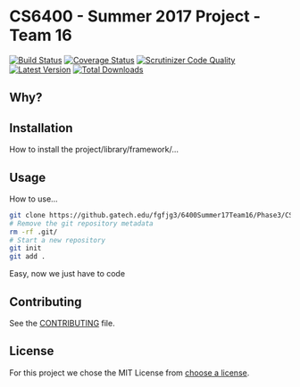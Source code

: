 # CS6400 - Summer 2017 Project - Team 16


[![Build Status](https://img.shields.io/travis/PHP-DI/PHP-DI/master.svg?style=flat-square)](https://travis-ci.org/PHP-DI/PHP-DI)
[![Coverage Status](https://img.shields.io/coveralls/PHP-DI/PHP-DI/master.svg?style=flat-square)](https://coveralls.io/r/PHP-DI/PHP-DI?branch=master)
[![Scrutinizer Code Quality](https://img.shields.io/scrutinizer/g/PHP-DI/PHP-DI.svg?style=flat-square)](https://scrutinizer-ci.com/g/PHP-DI/PHP-DI/?branch=master)
[![Latest Version](https://img.shields.io/github/release/PHP-DI/PHP-DI.svg?style=flat-square)](https://packagist.org/packages/PHP-DI/php-di)
[![Total Downloads](https://img.shields.io/packagist/dt/PHP-DI/PHP-DI.svg?style=flat-square)](https://packagist.org/packages/PHP-DI/php-di)


## Why?


## Installation

How to install the project/library/framework/...


## Usage

How to use...

```bash
git clone https://github.gatech.edu/fgfjg3/6400Summer17Team16/Phase3/CS6400-project-P3 cd CS6400-project-P3
# Remove the git repository metadata
rm -rf .git/
# Start a new repository
git init
git add .
```

Easy, now we just have to code


## Contributing

See the [CONTRIBUTING](CONTRIBUTING.md) file.

## License

For this project we chose the MIT License from [choose a license](http://choosealicense.com/).
